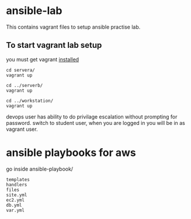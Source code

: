# ansible-lab
This contains vagrant files to setup ansible practise lab.

## To start vagrant lab setup

you must get vagrant [installed](https://www.vagrantup.com/docs/installation/)
```
cd servera/
vagrant up

cd ../serverb/
vagrant up

cd ../workstation/
vagrant up

```
devops user has ability to do privilage escalation without prompting for password.
switch to student user, when you are logged in you will be in as vagrant user.

# ansible playbooks for aws

go inside ansible-playbook/

```
templates
handlers
files
site.yml
ec2.yml
db.yml
var.yml

```


